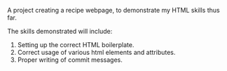 A project creating a recipe webpage, to demonstrate my HTML skills thus far.

The skills demonstrated will include:
1. Setting up the correct HTML boilerplate.
2. Correct usage of various html elements and attributes.
3. Proper writing of commit messages.
